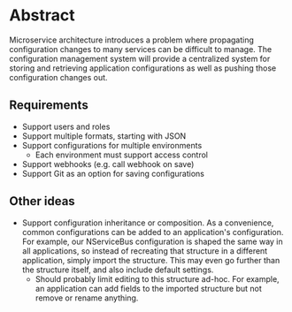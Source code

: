 # Abstract
Microservice architecture introduces a problem where propagating configuration changes to many services can be difficult to manage. The configuration management system will provide a centralized system for storing and retrieving application configurations as well as pushing those configuration changes out.

## Requirements
- Support users and roles
- Support multiple formats, starting with JSON
- Support configurations for multiple environments
    - Each environment must support access control
- Support webhooks (e.g. call webhook on save)
- Support Git as an option for saving configurations

## Other ideas
- Support configuration inheritance or composition. As a convenience, common configurations can be added to an application's configuration. For example, our NServiceBus configuration is shaped the same way in all applications, so instead of recreating that structure in a different application, simply import the structure. This may even go further than the structure itself, and also include default settings.
    - Should probably limit editing to this structure ad-hoc. For example, an application can add fields to the imported structure but not remove or rename anything.